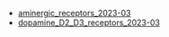 
- [aminergic_receptors_2023-03](aminergic_receptors_2023-03/README.md)<br>
- [dopamine_D2_D3_receptors_2023-03](dopamine_D2_D3_receptors_2023-03/README.md)<br>
